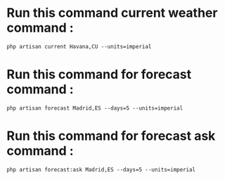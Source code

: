 #  Run this command current weather command :
    php artisan current Havana,CU --units=imperial

#  Run this command for forecast command :
    php artisan forecast Madrid,ES --days=5 --units=imperial

#  Run this command for forecast ask command :
    php artisan forecast:ask Madrid,ES --days=5 --units=imperial